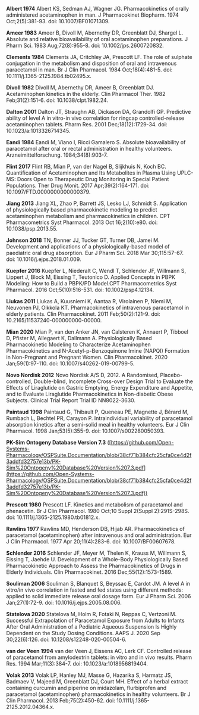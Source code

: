 **Albert 1974** Albert KS, Sedman AJ, Wagner JG. Pharmacokinetics of orally administered acetaminophen in man. J Pharmacokinet Biopharm. 1974 Oct;2(5):381-93. doi: 10.1007/BF01071309.

**Ameer 1983** Ameer B, Divoll M, Abernethy DR, Greenblatt DJ, Shargel L. Absolute and relative bioavailability of oral acetaminophen preparations. J Pharm Sci. 1983 Aug;72(8):955-8. doi: 10.1002/jps.2600720832. 

**Clements 1984** Clements JA, Critchley JA, Prescott LF. The role of sulphate conjugation in the metabolism and disposition of oral and intravenous paracetamol in man. Br J Clin Pharmacol. 1984 Oct;18(4):481-5. doi: 10.1111/j.1365-2125.1984.tb02495.x.

**Divoll 1982** Divoll M, Abernethy DR, Ameer B, Greenblatt DJ. Acetaminophen kinetics in the elderly. Clin Pharmacol Ther. 1982 Feb;31(2):151-6. doi: 10.1038/clpt.1982.24.

**Dalton 2001** Dalton JT, Straughn AB, Dickason DA, Grandolfi GP. Predictive ability of level A in vitro-in vivo correlation for ringcap controlled-release acetaminophen tablets. Pharm Res. 2001 Dec;18(12):1729-34. doi: 10.1023/a:1013326714345.

**Eandi 1984** Eandi M, Viano I, Ricci Gamalero S. Absolute bioavailability of paracetamol after oral or rectal administration in healthy volunteers. Arzneimittelforschung. 1984;34(8):903-7. 

**Flint 2017** Flint RB, Mian P, van der Nagel B, Slijkhuis N, Koch BC. Quantification of Acetaminophen and Its Metabolites in Plasma Using UPLC-MS: Doors Open to Therapeutic Drug Monitoring in Special Patient Populations. Ther Drug Monit. 2017 Apr;39(2):164-171. doi: 10.1097/FTD.0000000000000379. 

**Jiang 2013** Jiang XL, Zhao P, Barrett JS, Lesko LJ, Schmidt S. Application of physiologically based pharmacokinetic modeling to predict acetaminophen metabolism and pharmacokinetics in children. CPT Pharmacometrics Syst Pharmacol. 2013 Oct 16;2(10):e80. doi: 10.1038/psp.2013.55. 

**Johnson 2018** TN, Bonner JJ, Tucker GT, Turner DB, Jamei M. Development and applications of a physiologically-based model of paediatric oral drug absorption. Eur J Pharm Sci. 2018 Mar 30;115:57-67. doi: 10.1016/j.ejps.2018.01.009. 

**Kuepfer 2016** Kuepfer L, Niederalt C, Wendl T, Schlender JF, Willmann S, Lippert J, Block M, Eissing T, Teutonico D. Applied Concepts in PBPK Modeling: How to Build a PBPK/PD Model.CPT Pharmacometrics Syst Pharmacol. 2016 Oct;5(10):516-531. doi: 10.1002/psp4.12134.

**Liukas 2011** Liukas A, Kuusniemi K, Aantaa R, Virolainen P, Niemi M, Neuvonen PJ, Olkkola KT. Pharmacokinetics of intravenous paracetamol in elderly patients. Clin Pharmacokinet. 2011 Feb;50(2):121-9. doi: 10.2165/11537240-000000000-00000. 

**Mian 2020** Mian P, van den Anker JN, van Calsteren K, Annaert P, Tibboel D, Pfister M, Allegaert K, Dallmann A. Physiologically Based Pharmacokinetic Modeling to Characterize Acetaminophen Pharmacokinetics and N-Acetyl-p-Benzoquinone Imine (NAPQI) Formation in Non-Pregnant and Pregnant Women. Clin Pharmacokinet. 2020 Jan;59(1):97-110. doi: 10.1007/s40262-019-00799-5. 

**Novo Nordisk 2012** Novo Nordisk A/S D, 2012. A Randomised, Placebo-controlled, Double-blind, Incomplete Cross-over Design Trial to Evaluate the Effects of Liraglutide on Gastric Emptying, Energy Expenditure and Appetite, and to Evaluate Liraglutide Pharmacokinetics in Non-diabetic Obese Subjects. Clinical Trial Report Trial ID NN8022-3630.

**Paintaud 1998** Paintaud G, Thibault P, Queneau PE, Magnette J, Bérard M, Rumbach L, Bechtel PR, Carayon P. Intraindividual variability of paracetamol absorption kinetics after a semi-solid meal in healthy volunteers. Eur J Clin Pharmacol. 1998 Jan;53(5):355-9. doi: 10.1007/s002280050393.

**PK-Sim Ontogeny Database Version 7.3** ([https://github.com/Open-Systems-Pharmacology/OSPSuite.Documentation/blob/38cf71b384cfc25cfa0ce4d2f3addfd32757e13b/PK-Sim%20Ontogeny%20Database%20Version%207.3.pdf](https://github.com/Open-Systems-Pharmacology/OSPSuite.Documentation/blob/38cf71b384cfc25cfa0ce4d2f3addfd32757e13b/PK-Sim%20Ontogeny%20Database%20Version%207.3.pdf))	

**Prescott 1980** Prescott LF. Kinetics and metabolism of paracetamol and phenacetin. Br J Clin Pharmacol. 1980 Oct;10 Suppl 2(Suppl 2):291S-298S. doi: 10.1111/j.1365-2125.1980.tb01812.x. 

**Rawlins 1977** Rawlins MD, Henderson DB, Hijab AR. Pharmacokinetics of paracetamol (acetaminophen) after intravenous and oral administration. Eur J Clin Pharmacol. 1977 Apr 20;11(4):283-6. doi: 10.1007/BF00607678.

**Schlender 2016** Schlender JF, Meyer M, Thelen K, Krauss M, Willmann S, Eissing T, Jaehde U. Development of a Whole-Body Physiologically Based Pharmacokinetic Approach to Assess the Pharmacokinetics of Drugs in Elderly Individuals. Clin Pharmacokinet. 2016 Dec;55(12):1573-1589. 	

**Souliman 2006** Souliman S, Blanquet S, Beyssac E, Cardot JM. A level A in vitro/in vivo correlation in fasted and fed states using different methods: applied to solid immediate release oral dosage form. Eur J Pharm Sci. 2006 Jan;27(1):72-9. doi: 10.1016/j.ejps.2005.08.006.  

**Statelova 2020** Statelova M, Holm R, Fotaki N, Reppas C, Vertzoni M. Successful Extrapolation of Paracetamol Exposure from Adults to Infants After Oral Administration of a Pediatric Aqueous Suspension Is Highly Dependent on the Study Dosing Conditions. AAPS J. 2020 Sep 30;22(6):126. doi: 10.1208/s12248-020-00504-6.

**van der Veen 1994** van der Veen J, Eissens AC, Lerk CF. Controlled release of paracetamol from amylodextrin tablets: in vitro and in vivo results. Pharm Res. 1994 Mar;11(3):384-7. doi: 10.1023/a:1018956819404. 

**Volak 2013** Volak LP, Hanley MJ, Masse G, Hazarika S, Harmatz JS, Badmaev V, Majeed M, Greenblatt DJ, Court MH. Effect of a herbal extract containing curcumin and piperine on midazolam, flurbiprofen and paracetamol (acetaminophen) pharmacokinetics in healthy volunteers. Br J Clin Pharmacol. 2013 Feb;75(2):450-62. doi: 10.1111/j.1365-2125.2012.04364.x. 